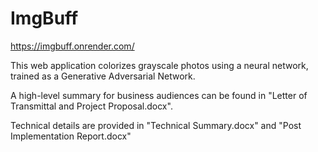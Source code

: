 # ImgBuff

https://imgbuff.onrender.com/

This web application colorizes grayscale photos using a neural network, trained as a Generative Adversarial Network.

A high-level summary for business audiences can be found in "Letter of Transmittal and Project Proposal.docx".

Technical details are provided in "Technical Summary.docx" and "Post Implementation Report.docx"
